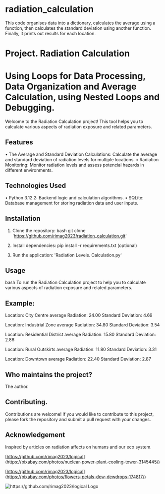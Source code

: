 # radiation_calculation
This code organises data into a dictionary, calculates the average using a function, then calculates the standard deviation using another function. Finally, it prints out results for each location.

#  Project. Radiation Calculation
#  Using Loops for Data Processing, Data Organization and Average Calculation, using Nested Loops and Debugging.

Welcome to the Radiation Calculation project! This tool helps you to calculate various aspects of radiation exposure and related parameters.

## Features
• The Average and Standard Deviation Calculations: Calculate the average and standard deviation of radiation levels for multiple locations.
• Radiation Monitoring: Monitor radiation levels and assess potencial hazards in different environments.

## Technologies Used
• Python 3.12.2: Backend logic and calculation algorithms.
• SQLite: Database management for storing radiation data and user inputs.

## Installation
1. Clone the repository:
bash
git clone 'https://github.com/rimag2023/radiation_calculation.git'

2. Install dependencies:
pip install -r requirements.txt (optional)
3. Run the application: 'Radiation Levels. Calculation.py'

## Usage 
bash
To run the Radiation Calculation project to help you to calculate various aspects of radiation exposure and related parameters.

## Example:

Location: City Centre
average Radiation:  24.00
Standard Deviation:  4.69

Location: Industrial Zone
average Radiation:  34.80
Standard Deviation:  3.54

Location: Residential District
average Radiation:  15.80
Standard Deviation:  2.86

Location: Rural Outskirts
average Radiation:  11.80
Standard Deviation:  3.31

Location: Downtown
average Radiation:  22.40
Standard Deviation:  2.87

## Who maintains the project?
The author.

## Contributing.
Contributions are welcome! If you would like to contribute to this project, please fork the repository and submit a pull request with your changes.

## Acknowledgement
Inspired by articles on radiation affects on humans and our eco system.

[https://github.com/rimag2023/logical](https://pixabay.com/photos/nuclear-power-plant-cooling-tower-3145445/)



[https://github.com/rimag2023/logical](https://pixabay.com/photos/flowers-petals-dew-dewdrops-174817/)



![https://github.com/rimag2023/logical Logo](/images/logo.png)





